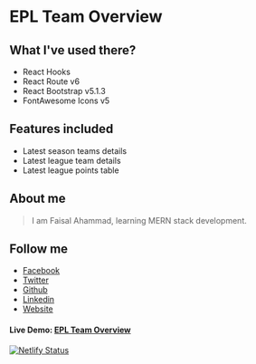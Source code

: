 # EPL Team Overview

## What I've used there?
- React Hooks
- React Route v6
- React Bootstrap v5.1.3
- FontAwesome Icons v5

## Features included
- Latest season teams details
- Latest league team details
- Latest league points table

## About me
> I am Faisal Ahammad, learning MERN stack development.

## Follow me
- [Facebook](https://facebook.com/faahhr)
- [Twitter](https://twitter.com/hridoyfaisal)
- [Github](https://twitter.com/faisalahammad)
- [Linkedin](https://www.linkedin.com/in/faisalahammad/)
- [Website](https://nexyta.com)

#### Live Demo: [EPL Team Overview](https://epl-team-overview.netlify.app)

[![Netlify Status](https://api.netlify.com/api/v1/badges/8199bf56-99bf-46dc-9f4b-b6ec56e7eb57/deploy-status)](https://app.netlify.com/sites/epl-team-overview/deploys)